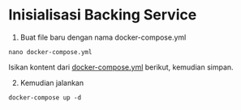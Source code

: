 # Inisialisasi Backing Service


1. Buat file baru dengan nama docker-compose.yml
```
nano docker-compose.yml
```
Isikan kontent dari [docker-compose.yml](https://raw.githubusercontent.com/agung3wi/panduan-kelasdevops/master/sesi%205/3.%20inisialisasi%20backing%20service/docker-compose.yml) berikut, kemudian simpan.

2. Kemudian jalankan
```
docker-compose up -d
```
